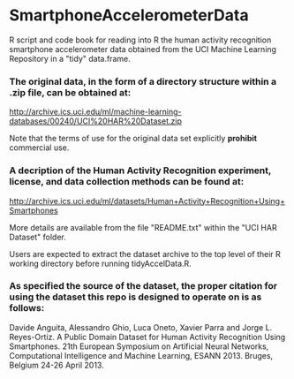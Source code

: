 # SmartphoneAccelerometerData
R script and code book for reading into R the human activity recognition smartphone accelerometer data obtained from the UCI Machine Learning Repository in a "tidy" data.frame.

### The original data, in the form of a directory structure within a .zip file, can be obtained at:
http://archive.ics.uci.edu/ml/machine-learning-databases/00240/UCI%20HAR%20Dataset.zip

Note that the terms of use for the original data set explicitly **prohibit** commercial use.

### A decription of the Human Activity Recognition experiment, license, and data collection methods can be found at:
http://archive.ics.uci.edu/ml/datasets/Human+Activity+Recognition+Using+Smartphones

More details are available from the file "README.txt" within the "UCI HAR Dataset" folder.

Users are expected to extract the dataset archive to the top level of their R working directory before running tidyAccelData.R. 

### As specified the source of the dataset, the proper citation for using the dataset this repo is designed to operate on is as follows:

Davide Anguita, Alessandro Ghio, Luca Oneto, Xavier Parra and Jorge L. Reyes-Ortiz. A Public Domain Dataset for Human Activity Recognition Using Smartphones. 21th European Symposium on Artificial Neural Networks, Computational Intelligence and Machine Learning, ESANN 2013. Bruges, Belgium 24-26 April 2013. 

